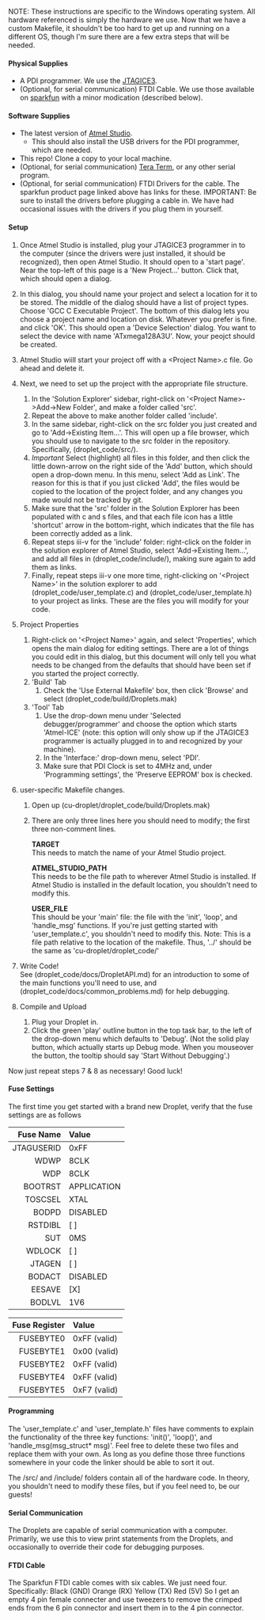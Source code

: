 NOTE: These instructions are specific to the Windows operating system. All hardware referenced is simply the hardware we use.
Now that we have a custom Makefile, it shouldn't be too hard to get up and running on a different OS, though I'm sure there are a few extra steps that will be needed.

#### Physical Supplies
* A PDI programmer. We use the <a href="http://www.digikey.com/product-detail/en/ATATMEL-ICE/ATATMEL-ICE-ND/4753379">JTAGICE3</a>.
* (Optional, for serial communication) FTDI Cable. We use those available on <a href="https://www.sparkfun.com/products/9718">sparkfun</a> with a minor modication (described below).

#### Software Supplies
* The latest version of <a href="http://www.atmel.com/tools/atmelstudio.aspx">Atmel Studio</a>.
  * This should also install the USB drivers for the PDI programmer, which are needed.
* This repo! Clone a copy to your local machine.
* (Optional, for serial communication) <a href="http://ttssh2.sourceforge.jp/index.html.en">Tera Term</a>, or any other serial program.
* (Optional, for serial communication) FTDI Drivers for the cable. The sparkfun product page linked above has links for these. IMPORTANT: Be sure to install the drivers before plugging a cable in. We have had occasional issues with the drivers if you plug them in yourself.

#### Setup

1. Once Atmel Studio is installed, plug your JTAGICE3 programmer in to the computer (since the drivers were just installed, it should be recognized), then open Atmel Studio. It should open to a 'start page'. Near the top-left of this page is a 'New Project...' button. Click that, which should open a dialog. 

2. In this dialog, you should name your project and select a location for it to be stored. The middle of the dialog should have a list of project types. Choose 'GCC C Executable Project'. The bottom of this dialog lets you choose a project name and location on disk. Whatever you prefer is fine. and click 'OK'. This should open a 'Device Selection' dialog. You want to select the device with name 'ATxmega128A3U'. Now, your peojct should be created. 

3. Atmel Studio wiill start your project off with a \<Project Name\>.c file. Go ahead and delete it.

4. Next, we need to set up the project with the appropriate file structure.  
   1. In the 'Solution Explorer' sidebar, right-click on '\<Project Name\>->Add->New Folder', and make a folder called 'src'.
   2. Repeat the above to make another folder called 'include'.
   3. In the same sidebar, right-click on the src folder you just created and go to 'Add->Existing Item...'. This will open up a file browser, which you should use to navigate to the src folder in the repository. Specifically, (droplet_code/src/).
   4. *Important* Select (highlight) all files in this folder, and then click the little down-arrow on the right side of the 'Add' button, which should open a drop-down menu. In this menu, select 'Add as Link'. The reason for this is that if you just clicked 'Add', the files would be copied to the location of the project folder, and any changes you made would not be tracked by git. 
   5. Make sure that the 'src' folder in the Solution Explorer has been populated with c and s files, and that each file icon has a little 'shortcut' arrow in the bottom-right, which indicates that the file has been correctly added as a link.
   6. Repeat steps iii-v for the 'include' folder: right-click on the folder in the solution explorer of Atmel Studio, select 'Add->Existing Item...', and add all files in (droplet_code/include/), making sure again to add them as links.
   7. Finally, repeat steps iii-v one more time, right-clicking on '\<Project Name\>' in the solution explorer to add (droplet_code/user_template.c) and (droplet_code/user_template.h) to your project as links. These are the files you will modify for your code.
  
5. Project Properties  
   1. Right-click on '\<Project Name\>' again, and select 'Properties', which opens the main dialog for editing settings. There are a lot of things you could edit in this dialog, but this document will only tell you what needs to be changed from the defaults that should have been set if you started the project correctly.
   2. 'Build' Tab  
      1. Check the 'Use External Makefile' box, then click 'Browse' and select (droplet_code/build/Droplets.mak)
   3. 'Tool' Tab  
      1. Use the drop-down menu under 'Selected debugger/programmer' and choose the option which starts 'Atmel-ICE' (note: this option will only show up if the JTAGICE3 programmer is actually plugged in to and recognized by your machine).
      2. In the 'Interface:' drop-down menu, select 'PDI'. 
      3. Make sure that PDI Clock is set to 4MHz and, under 'Programming settings', the 'Preserve EEPROM' box is checked.
    
6. user-specific Makefile changes.
   1. Open up (cu-droplet/droplet_code/build/Droplets.mak)
   2. There are only three lines here you should need to modify; the first three non-comment lines.
   
      __TARGET__  
        This needs to match the name of your Atmel Studio project. 
      
      __ATMEL_STUDIO_PATH__  
        This needs to be the file path to wherever Atmel Studio is installed. 
        If Atmel Studio is installed in the default location, you shouldn't need to modify this.
      
      __USER_FILE__  
        This should be your 'main' file: the file with the 'init', 'loop', and 'handle_msg' functions.
        If you're just getting started with 'user_template.c', you shouldn't need to modify this.
        Note: This is a file path relative to the location of the makefile. Thus, '../' should be the same as 'cu-droplet/droplet_code/'
      
7. Write Code!  
   See (droplet_code/docs/DropletAPI.md) for an introduction to some of the main functions you'll need to use, and (droplet_code/docs/common_problems.md) for help debugging.

8. Compile and Upload  
   1. Plug your Droplet in.
   2. Click the green 'play' outline button in the top task bar, to the left of the drop-down menu which defaults to 'Debug'. 
      (Not the solid play button, which actually starts up Debug mode. When you mouseover the button, the tooltip should say 'Start Without Debugging'.)

Now just repeat steps 7 & 8 as necessary!
Good luck!

#### Fuse Settings
The first time you get started with a brand new Droplet, verify that the fuse settings are as follows

| Fuse Name     | Value         |
| -------------:|:------------- |
| JTAGUSERID    | 0xFF          |
| WDWP          | 8CLK          |
| WDP           | 8CLK          |
| BOOTRST       | APPLICATION   |
| TOSCSEL       | XTAL          |
| BODPD         | DISABLED      |
| RSTDIBL       | [ ]           |
| SUT           | 0MS           |
| WDLOCK        | [ ]           |
| JTAGEN        | [ ]           |
| BODACT        | DISABLED      |
| EESAVE        | [X]           |
| BODLVL        | 1V6           |

| Fuse Register | Value         |
| -------------:|:------------- |
| FUSEBYTE0     | 0xFF (valid)  |
| FUSEBYTE1     | 0x00 (valid)  |
| FUSEBYTE2     | 0xFF (valid)  |
| FUSEBYTE4     | 0xFF (valid)  |
| FUSEBYTE5     | 0xF7 (valid)  |

#### Programming

The 'user_template.c' and 'user_template.h' files have comments to explain the functionality of the three key functions: 'init()', 'loop()', and 'handle_msg(msg_struct* msg)'. Feel free to delete these two files and replace them with your own. As long as you define those three functions somewhere in your code the linker should be able to sort it out.

The /src/ and /include/ folders contain all of the hardware code. In theory, you shouldn't need to modify these files, but if you feel need to, be our guests!

#### Serial Communication

The Droplets are capable of serial communication with a computer. Primarily, we use this to view print statements from the Droplets, and occasionally to override their code for debugging purposes.

#### FTDI Cable

The Sparkfun FTDI cable comes with six cables. We just need four. Specifically:
Black (GND)
Orange (RX)
Yellow (TX)
Red (5V)
So I get an empty 4 pin female connecter and use tweezers to remove the crimped ends from the 6 pin connector and insert them in to the 4 pin connector.
